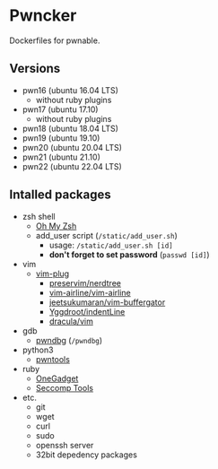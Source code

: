 # Pwncker

Dockerfiles for pwnable.

## Versions

- pwn16 (ubuntu 16.04 LTS)
  - without ruby plugins
- pwn17 (ubuntu 17.10)
  - without ruby plugins
- pwn18 (ubuntu 18.04 LTS)
- pwn19 (ubuntu 19.10)
- pwn20 (ubuntu 20.04 LTS)
- pwn21 (ubuntu 21.10)
- pwn22 (ubuntu 22.04 LTS)

## Intalled packages

- zsh shell
  - [Oh My Zsh](https://ohmyz.sh)
  - add\_user script (`/static/add_user.sh`)
    - usage: `/static/add_user.sh [id]`
    - **don't forget to set password** (`passwd [id]`)
- vim
  - [vim-plug](https://github.com/junegunn/vim-plug)
    - [preservim/nerdtree](https://github.com/preservim/nerdtree)
    - [vim-airline/vim-airline](https://github.com/vim-airline/vim-airline)
    - [jeetsukumaran/vim-buffergator](https://github.com/jeetsukumaran/vim-buffergator)
    - [Yggdroot/indentLine](https://github.com/Yggdroot/indentLine)
    - [dracula/vim](https://github.com/dracula/vim)
- gdb
  - [pwndbg](https://github.com/pwndbg/pwndbg) (`/pwndbg`)
- python3
  - [pwntools](https://github.com/Gallopsled/pwntools)
- ruby
  - [OneGadget](https://github.com/david942j/one_gadget)
  - [Seccomp Tools](https://github.com/david942j/seccomp-tools)
- etc.
  - git
  - wget
  - curl
  - sudo
  - openssh server
  - 32bit depedency packages
